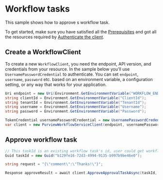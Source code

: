 # Workflow tasks

This sample shows how to approve s workflow task.

To get started, make sure you have satisfied all the [Prerequisites][prerequisites] and got all the resources required by [Authenticate the client][authenticate_the_client].

## Create a WorkflowClient

To create a new `WorkflowClient`, you need the endpoint, API version, and credentials from your resource. In the sample below you'll use `UsernamePasswordCredential` to authenticate.
You can set `endpoint`, `username`, `password` etc. based on an environment variable, a configuration setting, or any way that works for your application.

```C# Snippet:Azure_Analytics_Purview_Workflows_CreateClient
Uri endpoint = new Uri(Environment.GetEnvironmentVariable("WORKFLOW_ENDPOINT"));
string clientId = Environment.GetEnvironmentVariable("ClientId");
string tenantId = Environment.GetEnvironmentVariable("TenantId");
string username = Environment.GetEnvironmentVariable("Username");
string password = Environment.GetEnvironmentVariable("Password");

TokenCredential usernamePasswordCredential = new UsernamePasswordCredential(clientId,tenantId, username,password, null);
var client = new PurviewWorkflowServiceClient(endpoint, usernamePasswordCredential);
```

## Approve workflow task

```C# Snippet:Azure_Analytics_Purview_Workflows_ApproveWorkflowTask
// This taskId is an existing workflow task's id, user could get workflow tasks by calling GetWorkflowTasksAsync API.
Guid taskId = new Guid("b129fe16-72d3-4994-9135-b997b9be46e0");

string request = "{\"comment\":\"Thanks!\"}";

Response approveResult = await client.ApproveApprovalTaskAsync(taskId, RequestContent.Create(request));
```
[prerequisites]: https://github.com/Azure/azure-sdk-for-net/sdk/purview/Azure.Analytics.Purview.Workflows/README.md#Prerequisites
[authenticate_the_client]: https://github.com/Azure/azure-sdk-for-net/sdk/purview/Azure.Analytics.Purview.Workflows/README.md#authenticate-the-client
